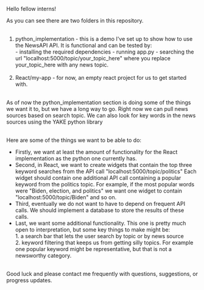 Hello fellow interns! <br>

As you can see there are two folders in this repository. <br> <br>
  1. python_implementation - this is a demo I've set up to show how to use the NewsAPI API. It is functional and can be tested by:<br>
    - installing the required dependencies
    - running app.py
    - searching the url "localhost:5000/topic/your_topic_here" where you replace your_topic_here with any news topic.<br><br>
  2. React/my-app - for now, an empty react project for us to get started with.<br><br>

As of now the python_implementation section is doing some of the things we want it to, but we have a long way to go. 
Right now we can pull news sources based on search topic. We can also look for key words in the news sources using the YAKE python library<br><br>

Here are some of the things we want to be able to do:
  - Firstly, we want at least the amount of functionality for the React implementation as the python one currently has.
  - Second, in React, we want to create widgets that contain the top three keyword searches from the API call "localhost:5000/topic/politics"
        Each widget should contain one additional API call containing a popular keyword from the politics topic.
        For example, if the most popular words were "Biden, election, and politics" we want one widget to contain "localhost:5000/topic/Biden" and so on.
  - Third, eventually we do not want to have to depend on frequent API calls. We should implement a database to store the results of these calls.
  - Last, we want some additional functionality. This one is pretty much open to interpretation, but some key things to make might be:<br>
          1. a search bar that lets the user search by topic or by news source<br>
          2. keyword filtering that keeps us from getting silly topics. For example one popular keyword might be representative, but that is not a newsworthy category.<br><br>

Good luck and please contact me frequently with questions, suggestions, or progress updates. 
